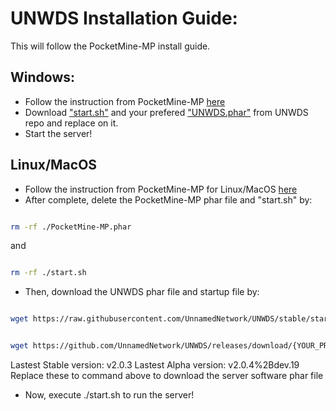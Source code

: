# UNWDS Installation Guide:
This will follow the PocketMine-MP install guide.
## Windows:
+ Follow the instruction from PocketMine-MP [here](https://pmmp.readthedocs.io/en/rtfd/installation.html)
+ Download ["start.sh"](https://github.com/UnnamedNetwork/UNWDS/blob/stable/start.cmd) and your prefered ["UNWDS.phar"](https://github.com/UnnamedNetwork/UNWDS/releases) from UNWDS repo and replace on it.
+ Start the server!

## Linux/MacOS
+ Follow the instruction from PocketMine-MP for Linux/MacOS [here](https://pmmp.readthedocs.io/en/rtfd/installation/get-dot-pmmp-dot-io.html)
+ After complete, delete the PocketMine-MP phar file and "start.sh" by:
```sh

rm -rf ./PocketMine-MP.phar

```
and
```sh

rm -rf ./start.sh

```
+ Then, download the UNWDS phar file and startup file by:
```sh

wget https://raw.githubusercontent.com/UnnamedNetwork/UNWDS/stable/start.sh

```
```sh

wget https://github.com/UnnamedNetwork/UNWDS/releases/download/{YOUR_PREFERRED_VERESION}/UNWDS.phar

```
Lastest Stable version: v2.0.3
Lastest Alpha version: v2.0.4%2Bdev.19
Replace these to command above to download the server software phar file
+ Now, execute ./start.sh to run the server!
